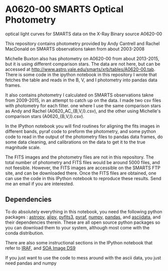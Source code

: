 # A0620-00 SMARTS Optical Photometry
optical light curves for SMARTS data on the X-Ray Binary source A0620-00

This repository contains photometry provided by Andy Cantrell and Rachel MacDonald on SMARTS observations taken from about 2003-2008

Michelle Buxton also has photometry on A0620-00 from about 2013-2015, but it is using different comparison stars. The data are not here, but can be accessed at http://www.astro.yale.edu/smarts/xrb/tables/A0620-00.tab. There is some code in the ipython notebook in this repository I wrote that fetches the table and reads in the B, V, and I photometry into pandas data frames.

It also contains photometry I calculated on SMARTS observations takne from 2009-2015, in an attempt to catch up on the data.
I made two csv files with photometry for each filter. one where I use the same comparison stars as Andy and Rachel (A0620_AC_{B,V,I}.csv), and the other using Michelle's comparison stars (A0620_{B,V,I}.csv).

In the IPython notebook you will find routines for aligning the fits images in different bands, pyraf code to preform the photometry, and some python code to read in the output of the photometry files to pandas data frames, do some data cleaning, and calibrations on the data to get it to the true magnitude scale.

The FITS images and the photometry files are not in this repository. The total number of photometry and FITS files would be around 5000 files, and not feesible. However, the FITS images are accessible on the SMARTS FTP site, and can be downloaded there. Once the FITS files are obtained, one can use the code in this IPython notebook to reproduce these results. Send me an email if you are interested. 


Dependencies
------------
To do absolutely everything in this notebook, you need  the following python packages : [astropy](http://www.astropy.org/), [alipy](http://obswww.unige.ch/~tewes/alipy/index.html), [pyfits3](http://www.stsci.edu/institute/software_hardware/pyfits/), [pyraf](http://www.stsci.edu/institute/software_hardware/pyraf), [numpy](http://www.numpy.org/), [pandas](http://pandas.pydata.org/), and [asciidata](http://www.stecf.org/software/PYTHONtools/astroasciidata/), and their dependencies therein. These are all open source python packages so you can download them to your system, although most come with the conda distribution.

There are also some instructional sections in the IPython notebook that refer to [IRAF](http://iraf.noao.edu/), and [SOA Image DS9](http://ds9.si.edu/site/Download.html)

If you just want to use the code to mess around with the ascii data, you just need pandas and numpy
